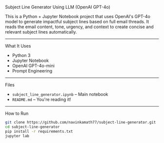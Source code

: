 Subject Line Generator Using LLM (OpenAI GPT-4o)

This is a Python + Jupyter Notebook project that uses OpenAI's GPT-4o model to generate impactful subject lines based on full email threads. It reads the email content, tone, urgency, and context to create concise and relevant subject lines automatically.

---

What It Uses

- Python 3
- Jupyter Notebook
- OpenAI GPT-4o-mini
- Prompt Engineering

---

Files

- `subject_line_generator.ipynb` – Main notebook
- `README.md` – You're reading it!

---

How to Run

```bash
git clone https://github.com/navinkamath77/subject-line-generator.git
cd subject-line-generator
pip install -r requirements.txt
jupyter lab
